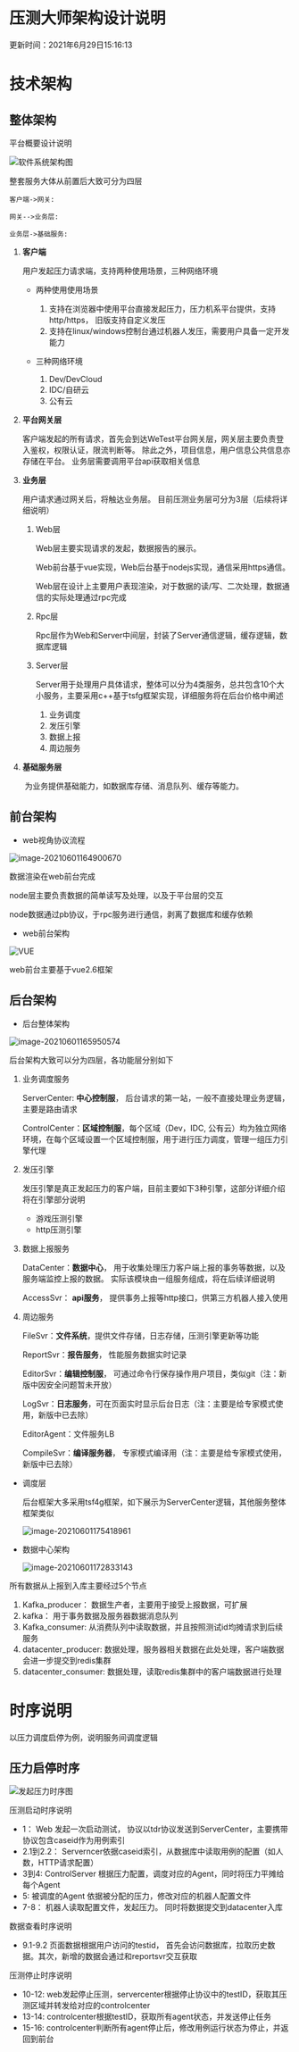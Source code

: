 # 压测大师架构设计说明

更新时间：2021年6月29日15:16:13



# 技术架构

## 整体架构

平台概要设计说明

![软件系统架构图](压测大师架构设计说明文档.assets/软件系统架构图-1624949933707.png)



整套服务大体从前置后大致可分为四层

```sequence
客户端->网关: 

网关-->业务层: 

业务层->基础服务: 

```

1. **客户端**

   用户发起压力请求端，支持两种使用场景，三种网络环境

   - 两种使用使用场景
     1. 支持在浏览器中使用平台直接发起压力，压力机系平台提供，支持http/https， 旧版支持自定义发压
     2. 支持在linux/windows控制台通过机器人发压，需要用户具备一定开发能力

   - 三种网络环境
     1. Dev/DevCloud
     2. IDC/自研云
     3. 公有云

2. **平台网关层**

   客户端发起的所有请求，首先会到达WeTest平台网关层，网关层主要负责登入鉴权，权限认证，限流判断等。 除此之外，项目信息，用户信息公共信息亦存储在平台。 业务层需要调用平台api获取相关信息

3. **业务层**

   用户请求通过网关后，将触达业务层。 目前压测业务层可分为3层（后续将详细说明）

   1. Web层

      Web层主要实现请求的发起，数据报告的展示。

      Web前台基于vue实现，Web后台基于nodejs实现，通信采用https通信。 

      Web层在设计上主要用户表现渲染，对于数据的读/写、二次处理，数据通信的实际处理通过rpc完成

   2. Rpc层

      Rpc层作为Web和Server中间层，封装了Server通信逻辑，缓存逻辑，数据库逻辑

   3. Server层

      Server用于处理用户具体请求，整体可以分为4类服务，总共包含10个大小服务，主要采用c++基于tsfg框架实现，详细服务将在后台价格中阐述

      1. 业务调度
      2. 发压引擎
      3. 数据上报
      4. 周边服务

4. **基础服务层**

   ​		为业务提供基础能力，如数据库存储、消息队列、缓存等能力。 





## 前台架构



- web视角协议流程

![image-20210601164900670](压测大师架构设计说明文档.assets/image-20210601164900670-1624949933707.png)

数据渲染在web前台完成

node层主要负责数据的简单读写及处理，以及于平台层的交互

node数据通过pb协议，于rpc服务进行通信，剥离了数据库和缓存依赖



- web前台架构

![VUE](压测大师架构设计说明文档.assets/VUE-1624949933707.png)

web前台主要基于vue2.6框架





## 后台架构



- 后台整体架构

![image-20210601165950574](压测大师架构设计说明文档.assets/image-20210601165950574-1624949933707.png)

后台架构大致可以分为四层，各功能层分别如下

1. 业务调度服务

   ServerCenter:   **中心控制服**，  后台请求的第一站，一般不直接处理业务逻辑，主要是路由请求

   ControlCenter：**区域控制服**，每个区域（Dev，IDC,  公有云）均为独立网络环境，在每个区域设置一个区域控制服，用于进行压力调度，管理一组压力引擎代理

2. 发压引擎

   发压引擎是真正发起压力的客户端，目前主要如下3种引擎，这部分详细介绍将在引擎部分说明

   - 游戏压测引擎
   - http压测引擎

3. 数据上报服务

   DataCenter：**数据中心**， 用于收集处理压力客户端上报的事务等数据，以及服务端监控上报的数据。 实际该模块由一组服务组成，将在后续详细说明

   AccessSvr： **api服务**， 提供事务上报等http接口，供第三方机器人接入使用

4. 周边服务

   FileSvr：**文件系统**，提供文件存储，日志存储，压测引擎更新等功能

   ReportSvr：**报告服务**， 性能服务数据实时记录

   EditorSvr：**编辑控制服**， 可通过命令行保存操作用户项目，类似git（注：新版中因安全问题暂未开放）

   LogSvr：**日志服务**，可在页面实时显示后台日志（注：主要是给专家模式使用，新版中已去除）

   EditorAgent：文件服务LB

   CompileSvr：**编译服务器**， 专家模式编译用（注：主要是给专家模式使用，新版中已去除）



- 调度层

  后台框架大多采用tsf4g框架，如下展示为ServerCenter逻辑，其他服务整体框架类似

  ![image-20210601175418961](压测大师架构设计说明文档.assets/image-20210601175418961-1624949933707.png)	

- 数据中心架构

  ![image-20210601172833143](压测大师架构设计说明文档.assets/image-20210601172833143-1624949933707.png)

所有数据从上报到入库主要经过5个节点

1. Kafka_producer：  数据生产者，主要用于接受上报数据，可扩展
2. kafka：  用于事务数据及服务器数据消息队列
3. Kafka_consumer: 从消费队列中读取数据，并且按照测试id均摊请求到后续服务
4. datacenter_producer:  数据处理，服务器相关数据在此处处理，客户端数据会进一步提交到redis集群
5. datacenter_consumer: 数据处理，读取redis集群中的客户端数据进行处理



# 时序说明

以压力调度启停为例，说明服务间调度逻辑

## 压力启停时序

![发起压力时序图](压测大师架构设计说明文档.assets/发起压力时序图.png)

压测启动时序说明

- 1： Web 发起一次启动测试， 协议以tdr协议发送到ServerCenter，主要携带协议包含caseid作为用例索引
- 2.1到2.2： Serverncer依据caseid索引，从数据库中读取用例的配置（如人数，HTTP请求配置）
- 3到4: ControlServer 根据压力配置，调度对应的Agent，同时将压力平摊给每个Agent
- 5: 被调度的Agent 依据被分配的压力，修改对应的机器人配置文件
- 7-8： 机器人读取配置文件，发起压力。 同时将数据提交到datacenter入库



数据查看时序说明

-  9.1-9.2  页面数据根据用户访问的testid， 首先会访问数据库，拉取历史数据。其次，新增的数据会通过和reportsvr交互获取



压测停止时序说明

- 10-12: web发起停止压测，servercenter根据停止协议中的testID，获取其压测区域并转发给对应的controlcenter
- 13-14: controlcenter根据testID，获取所有agent状态，并发送停止任务
- 15-16:  controlcenter判断所有agent停止后，修改用例运行状态为停止，并返回到前台



